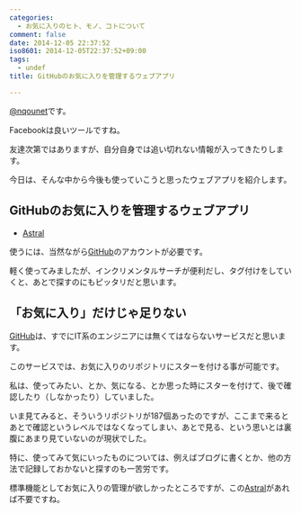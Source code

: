 ```yaml
---
categories:
  - お気に入りのヒト、モノ、コトについて
comment: false
date: 2014-12-05 22:37:52
iso8601: 2014-12-05T22:37:52+09:00
tags:
  - undef
title: GitHubのお気に入りを管理するウェブアプリ

---
```


<p><a href="https://twitter.com/nqounet">@nqounet</a>です。</p>

<p>Facebookは良いツールですね。</p>

<p>友達次第ではありますが、自分自身では追い切れない情報が入ってきたりします。</p>

<p>今日は、そんな中から今後も使っていこうと思ったウェブアプリを紹介します。</p>



<h2>GitHubのお気に入りを管理するウェブアプリ</h2>

<ul>
<li><a href="https://app.astralapp.com/">Astral</a></li>
</ul>

<p>使うには、当然ながら<a href="https://github.com">GitHub</a>のアカウントが必要です。</p>

<p>軽く使ってみましたが、インクリメンタルサーチが便利だし、タグ付けをしていくと、あとで探すのにもピッタリだと思います。</p>

<h2>「お気に入り」だけじゃ足りない</h2>

<p><a href="https://github.com">GitHub</a>は、すでにIT系のエンジニアには無くてはならないサービスだと思います。</p>

<p>このサービスでは、お気に入りのリポジトリにスターを付ける事が可能です。</p>

<p>私は、使ってみたい、とか、気になる、とか思った時にスターを付けて、後で確認したり（しなかったり）していました。</p>

<p>いま見てみると、そういうリポジトリが187個あったのですが、ここまで来るとあとで確認というレベルではなくなってしまい、あとで見る、という思いとは裏腹にあまり見ていないのが現状でした。</p>

<p>特に、使ってみて気にいったものについては、例えばブログに書くとか、他の方法で記録しておかないと探すのも一苦労です。</p>

<p>標準機能としてお気に入りの管理が欲しかったところですが、この<a href="https://app.astralapp.com/">Astral</a>があれば不要ですね。</p>
    	